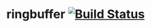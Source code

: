 # ringbuffer [![Build Status](https://travis-ci.org/Sh4kE/tdd_katas.svg?branch=master)](https://travis-ci.org/Sh4kE/tdd_katas)

